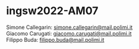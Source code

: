 # ingsw2022-AM07
Simone Callegarin: simone.callegarin@mail.polimi.it \
Giacomo Carugati: giacomo.carugati@mail.polimi.it \
Filippo Buda: filippo.buda@mail.polimi.it
